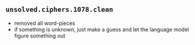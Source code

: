 

## `unsolved.ciphers.1078.clean`

- removed all word-pieces
- if something is unknown, just make a guess and let the language model figure something out